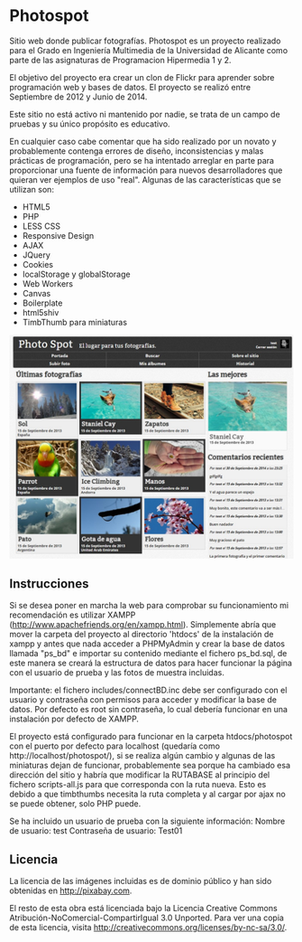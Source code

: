 Photospot
=========

Sitio web donde publicar fotografías.
Photospot es un proyecto realizado para el Grado en Ingeniería Multimedia de la Universidad de Alicante como parte de las asignaturas de Programacion Hipermedia 1 y 2.

El objetivo del proyecto era crear un clon de Flickr para aprender sobre programación web y bases de datos. El proyecto se realizó entre Septiembre de 2012 y Junio de 2014.

Este sitio no está activo ni mantenido por nadie, se trata de un campo de pruebas y su único propósito es educativo.

En cualquier caso cabe comentar que ha sido realizado por un novato y probablemente contenga errores de diseño, inconsistencias y malas prácticas de programación, pero se ha intentado arreglar en parte para proporcionar una fuente de información para nuevos desarrolladores que quieran ver ejemplos de uso "real". Algunas de las características que se utilizan son:

* HTML5
* PHP
* LESS CSS
* Responsive Design
* AJAX
* JQuery
* Cookies
* localStorage y globalStorage
* Web Workers
* Canvas
* Boilerplate
* html5shiv
* TimbThumb para miniaturas

![screenshot](screenshot.jpg)

Instrucciones
-------------
Si se desea poner en marcha la web para comprobar su funcionamiento mi recomendación es utilizar XAMPP (http://www.apachefriends.org/en/xampp.html). Simplemente abría que mover la carpeta del proyecto al directorio 'htdocs' de la instalación de xampp y antes que nada acceder a PHPMyAdmin y crear la base de datos llamada "ps_bd" e importar su contenido mediante el fichero ps_bd.sql, de este manera se creará la estructura de datos para hacer funcionar la página con el usuario de prueba y las fotos de muestra incluidas.

Importante: el fichero includes/connectBD.inc debe ser configurado con el usuario y contraseña con permisos para acceder y modificar la base de datos. Por defecto es root sin contraseña, lo cual debería funcionar en una instalación por defecto de XAMPP.

El proyecto está configurado para funcionar en la carpeta htdocs/photospot con el puerto por defecto para localhost (quedaría como http://localhost/photospot/), si se realiza algún cambio y algunas de las miniaturas dejan de funcionar, probablemente sea porque ha cambiado esa dirección del sitio y habría que modificar la RUTABASE al principio del fichero scripts-all.js para que corresponda con la ruta nueva. Esto es debido a que timbthumbs necesita la ruta completa y al cargar por ajax no se puede obtener, solo PHP puede.

Se ha incluido un usuario de prueba con la siguiente información:
	Nombre de usuario:		test
	Contraseña de usuario:	Test01


Licencia
--------
La licencia de las imágenes incluidas es de dominio público y han sido obtenidas en http://pixabay.com.

El resto de esta obra está licenciada bajo la Licencia Creative Commons Atribución-NoComercial-CompartirIgual 3.0 Unported. Para ver una copia de esta licencia, visita http://creativecommons.org/licenses/by-nc-sa/3.0/.
